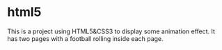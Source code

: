 # html5
This is a project using HTML5&CSS3 to display some animation effect.
It has two pages with a football rolling inside each page.
